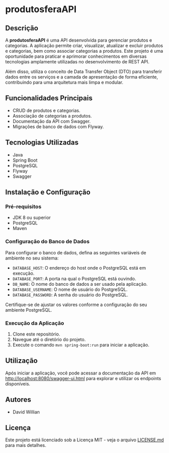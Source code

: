 <h1>produtosferaAPI</h1>

<h2>Descrição</h2>
<p>A <strong>produtosferaAPI</strong> é uma API desenvolvida para gerenciar produtos e categorias. A aplicação permite criar, visualizar, atualizar e excluir produtos e categorias, bem como associar categorias a produtos. Este projeto é uma oportunidade para praticar e aprimorar conhecimentos em diversas tecnologias amplamente utilizadas no desenvolvimento de REST API.</p>
<p>Além disso, utiliza o conceito de Data Transfer Object (DTO) para transferir dados entre os serviços e a camada de apresentação de forma eficiente, contribuindo para uma arquitetura mais limpa e modular.</p>

<h2>Funcionalidades Principais</h2>
    <ul>
        <li>CRUD de produtos e categorias.</li>
        <li>Associação de categorias a produtos.</li>
        <li>Documentação da API com Swagger.</li>
        <li>Migrações de banco de dados com Flyway.</li>
    </ul>

<h2>Tecnologias Utilizadas</h2>
    <ul>
        <li>Java</li>
        <li>Spring Boot</li>
        <li>PostgreSQL</li>
        <li>Flyway</li>
        <li>Swagger</li>
    </ul>

<h2>Instalação e Configuração</h2>

<h3>Pré-requisitos</h3>
    <ul>
        <li>JDK 8 ou superior</li>
        <li>PostgreSQL</li>
        <li>Maven</li>
    </ul>

<h3>Configuração do Banco de Dados</h3>
    <p>Para configurar o banco de dados, defina as seguintes variáveis de ambiente no seu sistema:</p>
    <ul>
        <li><code>DATABASE_HOST</code>: O endereço do host onde o PostgreSQL está em execução.</li>
        <li><code>DATABASE_PORT</code>: A porta na qual o PostgreSQL está ouvindo.</li>
        <li><code>DB_NAME</code>: O nome do banco de dados a ser usado pela aplicação.</li>
        <li><code>DATABASE_USERNAME</code>: O nome de usuário do PostgreSQL.</li>
        <li><code>DATABASE_PASSWORD</code>: A senha do usuário do PostgreSQL.</li>
    </ul>
<p>Certifique-se de ajustar os valores conforme a configuração do seu ambiente PostgreSQL.</p>

<h3>Execução da Aplicação</h3>
    <ol>
        <li>Clone este repositório.</li>
        <li>Navegue até o diretório do projeto.</li>
        <li>Execute o comando <code>mvn spring-boot:run</code> para iniciar a aplicação.</li>
    </ol>

<h2>Utilização</h2>
    <p>Após iniciar a aplicação, você pode acessar a documentação da API em <a href="http://localhost:8080/swagger-ui.html">http://localhost:8080/swagger-ui.html</a> para explorar e utilizar os endpoints disponíveis.</p>

<h2>Autores</h2>
    <ul>
        <li>David Willian</li>
    </ul>

<h2>Licença</h2>
    <p>Este projeto está licenciado sob a Licença MIT - veja o arquivo <a href="LICENSE.md">LICENSE.md</a> para mais detalhes.</p>
